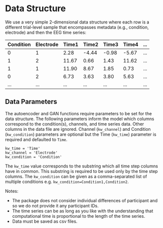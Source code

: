 # Data Structure

We use a very simple 2-dimensional data structure where each row is a different trial-level sample that encompasses metadata (e.g., condition, electrode) and then the EEG time series:

| Condition | Electrode | Time1 | Time2 | Time3 | Time4 | ... |
| --- | --- | --- | --- | --- | --- | --- |
| 0 | 1 | 2.28 | -4.44 | -0.98 | -5.67 | ... |
| 1 | 2 | 11.67 | 0.66 | 1.43 | 11.62 | ... |
| 1 | 1 | 11.90 | 8.67 | 1.85 | 0.73 | ... |
| 0 | 2 | 6.73 | 3.63 | 3.80 | 5.63 | ... |
| ... | ... | ... | ... | ... | ... | ... |

## Data Parameters

The autoencoder and GAN functions require parameters to be set for the data structure. The following parameters inform the model which columns correspond to the condition(s), channels, and time series data. Other columns in the data file are ignored. Channel (`kw_channel`) and Condition (`kw_condition`) parameters are optional but the Time (`kw_time`) parameter is required and defaulted to `Time`.

`kw_time = 'Time'` <br>
`kw_channel = 'Electrode'` <br>
`kw_condition = 'Condition'` <br>

The `kw_time` value corresponds to the substring which all time step columns have in common. This substring is required to be used only by the time step columns. The `kw_condition` can be given as a comma-separated list of multiple conditions e.g. `kw_condition=Condition1,Condition2`.

Notes:
<ul>
<li> The package does not consider individual differences of participant and so we do not provide it any participant IDs. </li>
<li> The time series can be as long as you like with the understanding that computational time is proportional to the length of the time series. </li>
<li> Data must be saved as csv files.
</ul>



